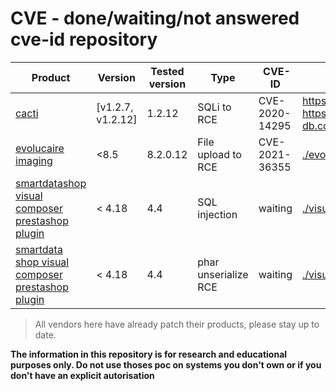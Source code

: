 # CVE - done/waiting/not answered cve-id repository

| Product            | Version           | Tested version | Type         | CVE-ID         | Links |
| ------------------ | ----------------- | ------------   | ------------ | -------------- | ----- |
| [cacti](https://www.cacti.net/)              | [v1.2.7, v1.2.12] | 1.2.12         | SQLi to RCE  | CVE-2020-14295 | https://github.com/Cacti/cacti/issues/3622  <br> https://www.exploit-db.com/exploits/49810   |
| [evolucaire imaging](https://www.evolucare.com/fr/logiciel-imagerie-medicale/?region=fra) | <8.5         | 8.2.0.12       |  File upload to RCE | CVE-2021-36355 | [./evolucaire/README.md](evolucaire/README.md) |
| [smartdatashop visual composer prestashop plugin](https://smartdatasoft.com/project/visual-composer-for-prestashop/)| < 4.18 | 4.4 | SQL injection | waiting | [./visualcomposer_prestashop/sqli.md](visualcomposer_prestashop/sqli.md) |
| [smartdata shop visual composer prestashop plugin](https://smartdatasoft.com/project/visual-composer-for-prestashop/)| < 4.18 | 4.4 | phar unserialize RCE | waiting |[./visualcomposer_prestashop/rce.md](visualcomposer_prestashop/rce.md)|


> All vendors here have already patch their products, please stay up to date.

**The information in this repository is for research and educational purposes only. Do not use thoses poc on systems you don't own or if you don't have an explicit autorisation**
